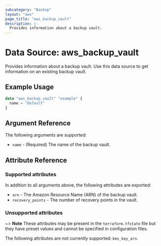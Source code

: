 ```yaml
---
subcategory: "Backup"
layout: "aws"
page_title: "aws_backup_vault"
description: |-
  Provides information about a backup vault.
---
```


# Data Source: aws_backup_vault

Provides information about a backup vault.
Use this data source to get information on an existing backup vault.

## Example Usage

```terraform
data "aws_backup_vault" "example" {
  name = "Default"
}
```

## Argument Reference

The following arguments are supported:

* `name` - (Required) The name of the backup vault.

## Attribute Reference

### Supported attributes

In addition to all arguments above, the following attributes are exported:

* `arn` - The Amazon Resource Name (ARN) of the backup vault.
* `recovery_points` - The number of recovery points in the vault.

### Unsupported attributes

~> **Note** These attributes may be present in the `terraform.tfstate` file but they have preset values and cannot be specified in configuration files.

The following attributes are not currently supported: `kms_key_arn`.
